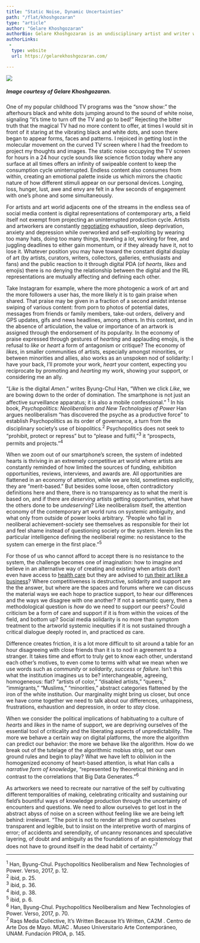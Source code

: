 ```yaml
---
title: "Static Noise, Dynamic Uncertainties"
path: "/flat/khoshgozaran"
type: "article"
author: "Gelare Khoshgozaran"
authorBio: Gelare Khoshgozaran is an undisciplinary artist and writer who, in 2009 was transplanted from street protests in a city of four seasons to the windowless rooms of the University of Southern California where aesthetics and politics were discussed in endless summers. Using time-based media and film, her practice encompasses literary theory, translation, and autobiographical fiction. Her essays and interviews on art, politics and culture have been published and are forthcoming in contemptorary (co-founder), The Brooklyn Rail, Parkett, X-TRA, The Enemy, X Journal, Ajam Media Collective and Temporary Art Review, amongst others. Her films, video essays, installations and performances have been presented in solo and group exhibitions at the New Museum, Queens Museum, Eyebeam, Hammer Museum, LAXART, Human Resources, Articule (Montreal), Beursschouwburg (Brussels) and Pori Art Museum (Pori, Finland). She was the recipient of a Creative Capital | Andy Warhol Foundation Arts Writers Grant (2015) and an Art Matters Award (2017), and is artist in residence at Yarat Contemporary Art Space in Baku, Azerbaijan (Fall 2019).
authorLinks:
 -
  type: website
  url: https://gelarekhoshgozaran.com/

---
```

![](/artwork/artKhoshgozaran1.jpg)[](#)
##### Image courtesy of Gelare Khoshgozaran.

One of my popular childhood TV programs was the “snow show:” the afterhours black and white dots jumping around to the sound of white noise, signaling “it’s time to turn off the TV and go to bed!” Rejecting the bitter truth that the magical TV had no more content to offer, at times I would sit in front of it staring at the vibrating black and white dots, and soon there began to appear forms, faces and patterns. I rejoiced in getting lost in the molecular movement on the curved TV screen where I had the freedom to project my thoughts and images. The static noise occupying the TV screen for hours in a 24 hour cycle sounds like science fiction today where any surface at all times offers an infinity of swipeable content to keep the consumption cycle uninterrupted. Endless content also consumes from within, creating an emotional palette inside us which mirrors the chaotic nature of how different stimuli appear on our personal devices. Longing, loss, hunger, lust, awe and envy are felt in a few seconds of engagement with one’s phone and some simultaneously.

For artists and art world adjacents one of the streams in the endless sea of social media content is digital representations of contemporary arts, a field itself not exempt from projecting an uninterrupted production cycle. Artists and artworkers are constantly [negotiating](https://terremoto.mx/field-perspectives-2019-the-possibility-of-uncertainty/) exhaustion, sleep deprivation, anxiety and depression while overworked and self-exploiting by wearing too many hats, doing too many things, traveling a lot, working for free, and juggling deadlines to either gain momentum, or if they already have it, not to lose it. Whatever position you may have toward the constant digital display of art (by artists, curators, writers, collectors, galleries, enthusiasts and fans) and the public reaction to it through digital PDA (of *hearts*, *likes* and emojis) there is no denying the relationship between the digital and the IRL representations are mutually affecting and defining each other.

Take Instagram for example, where the more photogenic a work of art and the more followers a user has, the more likely it is to gain praise when shared. That praise may be given in a fraction of a second amidst intense swiping of various content: from porn to photos of potential dates, messages from friends or family members, take-out orders, delivery and GPS updates, gifs and news headlines, among others. In this context, and in the absence of articulation, the value or importance of an artwork is assigned through the endorsement of its popularity. In the economy of praise expressed through gestures of *hearting* and applauding emojis, is the refusal to *like* or *heart* a form of antagonism or critique? The economy of *likes*, in smaller communities of artists, especially amongst minorities, or between minorities and allies, also works as an unspoken nod of solidarity: I have your back, I’ll promote your work, *heart* your content, expecting you reciprocate by promoting and *hearting* my work, showing your support, or considering me an ally.

“*Like* is the digital *Amen*.” writes Byung-Chul Han, “When we click *Like*, we are bowing down to the order of domination. The smartphone is not just an affective surveillance apparatus; it is also a mobile confessional.” <sup>1</sup> In his book, *Psychopolitics: Neoliberalism and New Technologies of Power* Han argues neoliberalism “has discovered the psyche as a productive force” to establish Psychopolitics as its order of governance, a turn from the disciplinary society’s use of biopolitics.<sup>2</sup> Psychopolitics does not seek to “prohibit, protect or repress” but to “please and fulfil,”<sup>3</sup> it “prospects, permits and projects.”<sup>4</sup>

When we zoom out of our smartphone’s screen, the system of indebted hearts is thriving in an extremely competitive art world where artists are constantly reminded of how limited the sources of funding, exhibition opportunities, reviews, interviews, and awards  are. All opportunities are flattened in an economy of attention, while we are told, sometimes explicitly, they are “merit-based.” But besides some loose, often contradictory definitions here and there, there is no transparency as to what the merit is based on, and if there are *deserving* artists getting opportunities, what have the others done to be *undeserving*? Like neoliberalism itself, the attention economy of the contemporary art world runs on systemic ambiguity, and what only from outside of power looks arbitrary. “People who fail in neoliberal achievement-society see themselves as responsible for their lot and feel shame instead of questioning society or the system. Herein lies the particular intelligence defining the neoliberal regime: no resistance to the system can emerge in the first place.”<sup>5</sup>

For those of us who cannot afford to accept there is no resistance to the system, the challenge becomes one of imagination: how to imagine and believe in an alternative way of creating and existing when artists don’t even have access to [health care](http://www.artnews.com/2018/09/06/art-worlds-health-care-crisis/) but they are advised to [run their art like a business](https://www.artsy.net/article/artsy-editorial-surprising-key-artistic-freedom-running-studio-business)? Where competitiveness is destructive, solidarity and support are the the answer, but where are the spaces and forums where we can discuss the material ways we each hope to practice support, to hear our differences and the ways we disagree with one another? If not a semantic query, then a methodological question is *how* do we need to support our peers? Could criticism be a form of care and support if it is from within the voices of the field, and bottom up? Social media solidarity is no more than symptom treatment to the artworld systemic inequities if it is not sustained through a critical dialogue deeply rooted in, and practiced *as* care.

Difference creates friction, it is a lot more difficult to sit around a table for an hour disagreeing with close friends than it is to nod in agreement to a stranger. It takes time and effort to truly get to know each other, understand each other’s motives, to even come to terms with what we mean when we use words such as *community* or *solidarity*, *success* or *failure*. Isn’t this what the institution imagines us to be? interchangeable, agreeing, homogeneous: flat? “artists of color,” “disabled artists,” “queers,” “immigrants,” “Muslims,” “minorities,” abstract categories flattened by the iron of the white institution. Our marginality might bring us closer, but once we have come together we need to talk about our differences, unhappiness, frustrations, exhaustion and depression, in order to *stay* close.

When we consider the political implications of habituating to a culture of *hearts* and *likes* in the name of support, we are depriving ourselves of the essential tool of criticality and the liberating aspects of unpredictability. The more we behave a certain way on digital platforms, the more the algorithm can predict our behavior: the more we behave like the algorithm. How do we break out of the tutelage of the algorithmic mobius strip, set our own ground rules and begin to play? What we have left to oblivion in the homogenized economy of heart-based attention, is what Han calls a *narrative form of knowledge*, “represented by theoretical thinking and in contrast to the correlations that Big Data Generates.”<sup>6</sup>

As artworkers we need to recreate our narrative of the self by cultivating different temporalities of making, celebrating criticality and sustaining our field’s bountiful ways of knowledge production through the uncertainty of encounters and questions. We need to allow ourselves to get lost in the abstract abyss of noise on a screen without feeling like we are being left behind: irrelevant. “The point is not to render all things and ourselves transparent and legible, but to insist on the interpretive worth of margins of error; of accidents and serendipity, of uncanny resonances and speculative layering, of doubt and ambiguity as the foundations of an epistemology that does not have to ground itself in the dead habit of certainty.”<sup>7</sup>

---

<!-- Footnotes and Citations -->
<span class="cite">
<sup>1</sup> Han, Byung-Chul. Psychopolitics Neoliberalism and New Technologies of Power. Verso, 2017, p. 12.</br>
<sup>2</sup> ibid, p. 25.</br>
<sup>3</sup> ibid, p. 36.</br>
<sup>4</sup> ibid, p. 38.</br>
<sup>5</sup> ibid, p. 6.</br>
<sup>6</sup> Han, Byung-Chul. Psychopolitics Neoliberalism and New Technologies of Power. Verso, 2017, p. 70.</br>
<sup>7</sup> Raqs Media Collective, It’s Written Because It’s Written, CA2M . Centro de Arte Dos de Mayo. MUAC . Museo Universitario Arte Contemporáneo, UNAM. Fundación PROA, p. 145.
</span>
